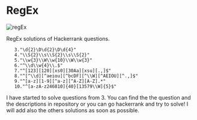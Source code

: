 # RegEx
  
  ![regEx](https://user-images.githubusercontent.com/45934056/73858292-378cac80-4849-11ea-9e45-ee7b8ec17abf.png)
  
  RegEx solutions of Hackerrank questions.
  
       3."\d{2}\D\d{2}\D\d{4}"
       4."\\S{2}\\s\\S{2}\\s\\S{2}"   
       5."\\w{3}\\W\\w{10}\\W\\w{3}"
       6."^\\d\\w{4}\\.$"
       7."^[123][120][xs0][30Aa][xsu][.,]$"    
       8."^[^\\d][^aeiou][^bcDF][^\\W][^AEIOU][^.,]$"
       9."^[a-z][1-9][^a-z][^A-Z][A-Z].*"
       10."^[a-zA-z246810]{40}[13579\\W]{5}$" 

I have started to solve questions from 3.
You can find the the question and the descriptions in repository or you can go hackerrank and try to solve!
I will add also the others solutions as soon as possible.
